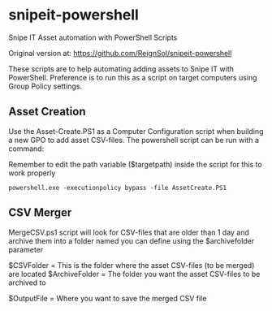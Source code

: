 # snipeit-powershell
Snipe IT Asset automation with PowerShell Scripts

Original version at:
https://github.com/ReignSol/snipeit-powershell


These scripts are to help automating adding assets to Snipe IT with PowerShell. Preference is to
run this as a script on target computers using Group Policy settings.

## Asset Creation
Use the Asset-Create.PS1 as a Computer Configuration script when building a new GPO to
add asset CSV-files. The powershell script can be run with a command:

Remember to edit the path variable ($targetpath) inside the script for this to work properly

`powershell.exe -executionpolicy bypass -file AssetCreate.PS1`

## CSV Merger

MergeCSV.ps1 script will look for CSV-files that are older than 1 day and archive them into a folder named you can
define using the $archivefolder parameter

$CSVFolder = This is the folder where the asset CSV-files (to be merged) are located
$ArchiveFolder = The folder you want the asset CSV-files to be archived to

$OutputFile = Where you want to save the merged CSV file